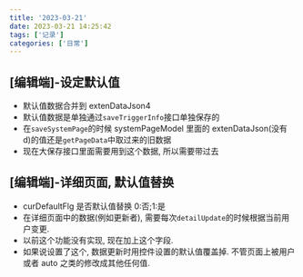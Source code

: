 ```yaml
---
title: '2023-03-21'
date: 2023-03-21 14:25:42
tags: ['记录']
categories: ['日常']
---
```


## [编辑端]-设定默认值

- 默认值数据合并到 extenDataJson4
- 默认值数据是单独通过`saveTriggerInfo`接口单独保存的
- 在`saveSystemPage`的时候 systemPageModel 里面的 extenDataJson(没有 d)的值还是`getPageData`中取过来的旧数据
- 现在大保存接口里面需要用到这个数据, 所以需要带过去

## [编辑端]-详细页面, 默认值替换

- curDefaultFlg 是否默认值替换 0:否;1:是
- 在详细页面中的数据(例如更新者), 需要每次`detailUpdate`的时候根据当前用户变更.
- 以前这个功能没有实现, 现在加上这个字段.
- 如果说设置了这个, 数据更新时用控件设置的默认值覆盖掉. 不管页面上被用户或者 auto 之类的修改成其他任何值.
